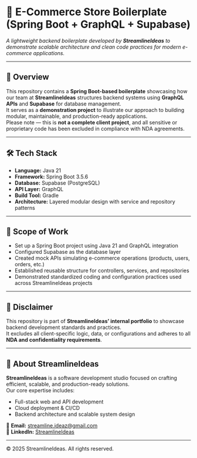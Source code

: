 # 🚀 E-Commerce Store Boilerplate (Spring Boot + GraphQL + Supabase)

_A lightweight backend boilerplate developed by **StreamlineIdeas** to demonstrate scalable architecture and clean code practices for modern e-commerce applications._

---

## 🧩 Overview

This repository contains a **Spring Boot-based boilerplate** showcasing how our team at **StreamlineIdeas** structures backend systems using **GraphQL APIs** and **Supabase** for database management.  
It serves as a **demonstration project** to illustrate our approach to building modular, maintainable, and production-ready applications.  
Please note — this is **not a complete client project**, and all sensitive or proprietary code has been excluded in compliance with NDA agreements.

---

## 🛠️ Tech Stack

- **Language:** Java 21
- **Framework:** Spring Boot 3.5.6
- **Database:** Supabase (PostgreSQL)
- **API Layer:** GraphQL
- **Build Tool:** Gradle
- **Architecture:** Layered modular design with service and repository patterns

---

## 🎯 Scope of Work

- Set up a Spring Boot project using Java 21 and GraphQL integration
- Configured Supabase as the database layer
- Created mock APIs simulating e-commerce operations (products, users, orders, etc.)
- Established reusable structure for controllers, services, and repositories
- Demonstrated standardized coding and configuration practices used across StreamlineIdeas projects

---

## 📄 Disclaimer

This repository is part of **StreamlineIdeas’ internal portfolio** to showcase backend development standards and practices.  
It excludes all client-specific logic, data, or configurations and adheres to all **NDA and confidentiality requirements**.

---

## 🧠 About StreamlineIdeas

**StreamlineIdeas** is a software development studio focused on crafting efficient, scalable, and production-ready solutions.  
Our core expertise includes:
- Full-stack web and API development
- Cloud deployment & CI/CD
- Backend architecture and scalable system design

📩 **Email:** streamline.ideaz@gmail.com  
🔗 **LinkedIn:** [StreamlineIdeas](https://www.linkedin.com/company/streamlineideas/)

---

© 2025 StreamlineIdeas. All rights reserved.
